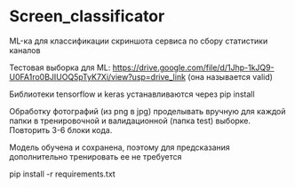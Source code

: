 # Screen_classificator
ML-ка для классификации скриншота сервиса по сбору статистики каналов

Тестовая выборка для ML: https://drive.google.com/file/d/1Jhp-1kJQ9-U0FA1ro0BJIUOQ5pTyK7Xi/view?usp=drive_link (она называется valid)

Библиотеки tensorflow и keras устанавливаются через pip install

Обработку фотографий (из png в jpg) проделывать вручную для каждой папки в тренировочной и валидационной (папка test) выборке. Повторить 3-6 блоки кода.

Модель обучена и сохранена, поэтому для предсказания дополнительно тренировать ее не требуется

pip install -r requirements.txt
